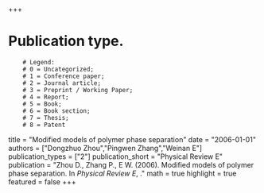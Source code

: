 +++
# Publication type.
        # Legend: 
        # 0 = Uncategorized; 
        # 1 = Conference paper; 
        # 2 = Journal article;
        # 3 = Preprint / Working Paper; 
        # 4 = Report; 
        # 5 = Book; 
        # 6 = Book section;
        # 7 = Thesis; 
        # 8 = Patent
title = "Modified models of polymer phase separation"
date = "2006-01-01"
authors = ["Dongzhuo Zhou","Pingwen Zhang","Weinan E"]
publication_types = ["2"]
publication_short = "Physical Review E"
publication = "Zhou D., Zhang P., E W. (2006). Modified models of polymer phase separation. In _Physical Review E_, ."
math = true
highlight = true
featured = false
+++